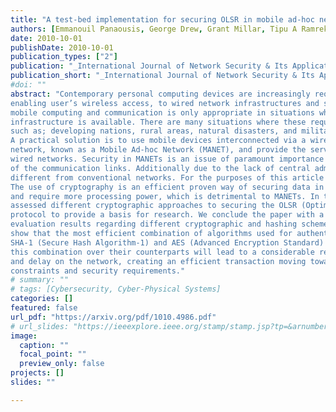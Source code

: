 ```yaml
---
title: "A test-bed implementation for securing OLSR in mobile ad-hoc networks"
authors: [Emmanouil Panaousis, George Drew, Grant Millar, Tipu A Ramrekha, Christos Politis]
date: 2010-10-01
publishDate: 2010-10-01
publication_types: ["2"]
publication: "_International Journal of Network Security & Its Applications_"
publication_short: "_International Journal of Network Security & Its Applications_"
#doi: ""
abstract: "Contemporary personal computing devices are increasingly required to be portable and mobile
enabling user’s wireless access, to wired network infrastructures and services. This approach to
mobile computing and communication is only appropriate in situations where a coherent
infrastructure is available. There are many situations where these requirements are not fulfilled
such as; developing nations, rural areas, natural disasters, and military conflicts to name but a few.
A practical solution is to use mobile devices interconnected via a wireless medium to form a
network, known as a Mobile Ad-hoc Network (MANET), and provide the services normally found in
wired networks. Security in MANETs is an issue of paramount importance due to the wireless nature
of the communication links. Additionally due to the lack of central administration security issues are
different from conventional networks. For the purposes of this article we have used the “WMN testbed” to enable secure routing in MANETs.
The use of cryptography is an efficient proven way of securing data in communications, but some cryptographic algorithms are not as efficient as others
and require more processing power, which is detrimental to MANETs. In this article we have
assessed different cryptographic approaches to securing the OLSR (Optimised Link State Routing)
protocol to provide a basis for research. We conclude the paper with a series of performance
evaluation results regarding different cryptographic and hashing schemes. Our findings clearly
show that the most efficient combination of algorithms used for authentication and encryption are
SHA-1 (Secure Hash Algorithm-1) and AES (Advanced Encryption Standard) respectively. Using
this combination over their counterparts will lead to a considerable reduction in processing time
and delay on the network, creating an efficient transaction moving towards satisfying resource
constraints and security requirements."
# summary: ""
# tags: [Cybersecurity, Cyber-Physical Systems]
categories: []
featured: false
url_pdf: "https://arxiv.org/pdf/1010.4986.pdf"
# url_slides: "https://ieeexplore.ieee.org/stamp/stamp.jsp?tp=&arnumber=8894107"
image:
  caption: ""
  focal_point: ""
  preview_only: false
projects: []
slides: ""

---
```

